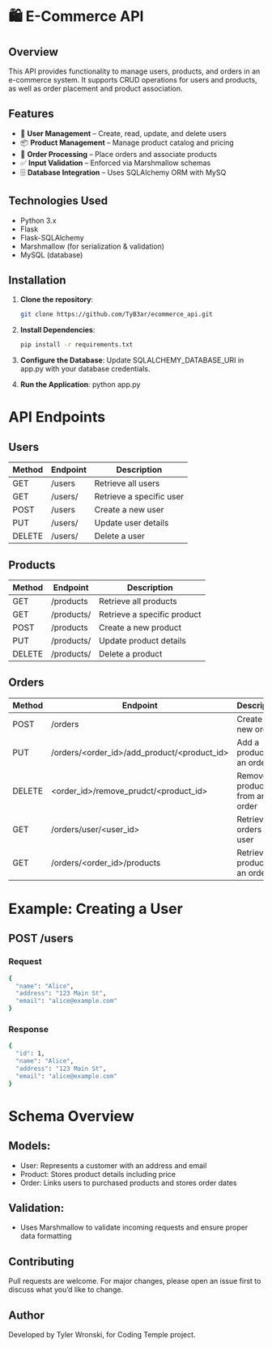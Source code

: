 # 🛍️ E-Commerce API

## Overview
This API provides functionality to manage users, products, and orders in an e-commerce system. It supports CRUD operations for users and products, as well as order placement and product association.

## Features
- 🔐 **User Management** – Create, read, update, and delete users
- 📦 **Product Management** – Manage product catalog and pricing
- 🛒 **Order Processing** – Place orders and associate products
- ✅ **Input Validation** – Enforced via Marshmallow schemas
- 🗄️ **Database Integration** – Uses SQLAlchemy ORM with MySQ


## Technologies Used
- Python 3.x
- Flask
- Flask-SQLAlchemy
- Marshmallow (for serialization & validation)
- MySQL (database)

## Installation
1. **Clone the repository**:
   ```bash
   git clone https://github.com/TyB3ar/ecommerce_api.git

2. **Install Dependencies**:
    ```bash
    pip install -r requirements.txt

3. **Configure the Database**:
    Update SQLALCHEMY_DATABASE_URI in app.py with your database credentials.

4. **Run the Application**:
    python app.py


# API Endpoints

## Users
| Method | Endpoint | Description |
| ------ | -------- | ----------- |
| GET | /users | Retrieve all users | 
| GET | /users/<id> | Retrieve a specific user | 
| POST | /users | Create a new user | 
| PUT | /users/<id> | Update user details | 
| DELETE | /users/<id> | Delete a user | 

## Products
| Method | Endpoint | Description |
| ------ | -------- | ----------- |
| GET | /products | Retrieve all products | 
| GET | /products/<id> | Retrieve a specific product | 
| POST | /products | Create a new product | 
| PUT | /products/<id> | Update product details | 
| DELETE | /products/<id> | Delete a product | 

## Orders 
| Method | Endpoint | Description |
| ------ | -------- | ----------- |
| POST | /orders | Create a new order | 
| PUT | /orders/<order_id>/add_product/<product_id> | Add a product to an order | 
| DELETE | <order_id>/remove_prudct/<product_id> | Remove a product from an order | 
| GET | /orders/user/<user_id> | Retrieve all orders for a user | 
| GET | /orders/<order_id>/products | Retrieve all products in an order | 

# Example: Creating a User 
## POST /users 

### Request 
```bash
{
  "name": "Alice",
  "address": "123 Main St",
  "email": "alice@example.com"
}
```
### Response 
```bash
{
  "id": 1,
  "name": "Alice",
  "address": "123 Main St",
  "email": "alice@example.com"
}
```


# Schema Overview 

## Models: 
- User: Represents a customer with an address and email 
- Product: Stores product details including price 
- Order: Links users to purchased products and stores order dates 

## Validation: 
- Uses Marshmallow to validate incoming requests and ensure proper data formatting

## Contributing
Pull requests are welcome. For major changes, please open an issue first to discuss what you’d like to change.

## Author
Developed by Tyler Wronski, for Coding Temple project. 
